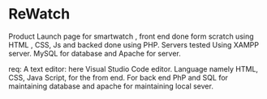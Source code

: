# ReWatch

Product Launch page for smartwatch , front end done form scratch using HTML , CSS, Js and backed done using PHP. 
Servers tested Using XAMPP server.
MySQL for database and Apache for server.


req:
A text editor: here Visual Studio Code editor. Language namely HTML, CSS, Java Script, for 
the from end. For back end PhP and SQL for maintaining database and apache for 
maintaining local sever. 
